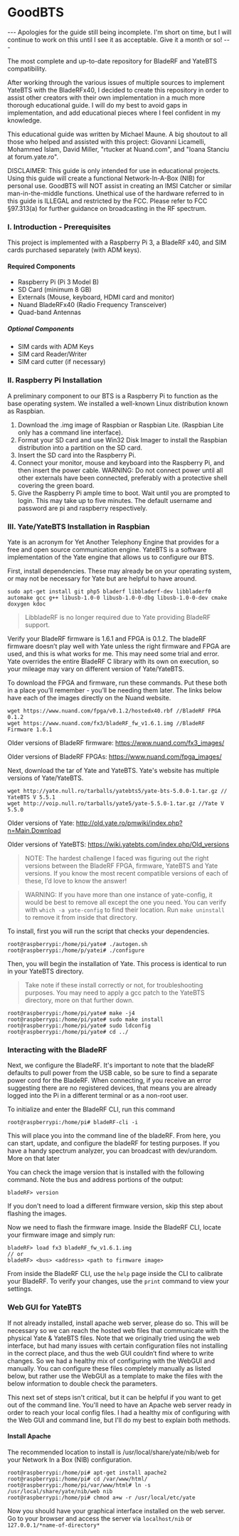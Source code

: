 # GoodBTS

--- Apologies for the guide still being incomplete. I'm short on time, but I will continue to work on this until I see it as acceptable. Give it a month or so! ---

The most complete and up-to-date repository for BladeRF and YateBTS compatibility.

After working through the various issues of multiple sources to implement YateBTS with the BladeRFx40, I decided to create this repository in order to assist other creators with their own implementation in a much more thorough educational guide. I will do my best to avoid gaps in implementation, and add educational pieces where I feel confident in my knowledge.

This educational guide was written by Michael Maune. A big shoutout to all those who helped and assisted with this project: Giovanni Licamelli, Mohammed Islam, David Miller, "rtucker at Nuand.com", and "Ioana Stanciu at forum.yate.ro".

DISCLAIMER: This guide is only intended for use in educational projects. Using this guide will create a functional Network-In-A-Box (NIB) for personal use. GoodBTS will NOT assist in creating an IMSI Catcher or similar man-in-the-middle functions. Unethical use of the hardware referred to in this guide is ILLEGAL and restricted by the FCC. Please refer to FCC §97.313(a) for further guidance on broadcasting in the RF spectrum. 

### I. Introduction - Prerequisites

This project is implemented with a Raspberry Pi 3, a BladeRF x40, and SIM cards purchased separately (with ADM keys). 

#### Required Components
- Raspberry Pi (Pi 3 Model B)
- SD Card (minimum 8 GB)
- Externals (Mouse, keyboard, HDMI card and monitor)
- Nuand BladeRFx40 (Radio Frequency Transceiver)
- Quad-band Antennas 

##### Optional Components
- SIM cards with ADM Keys
- SIM card Reader/Writer
- SIM card cutter (if necessary)

### II. Raspberry Pi Installation
A preliminary component to our BTS is a Raspberry Pi to function as the base operating system. We installed a well-known Linux distribution known as Raspbian.
1. Download the .img image of Raspbian or Raspbian Lite. (Raspbian Lite only has a command line interface).
2. Format your SD card and use Win32 Disk Imager to install the Raspbian distribution into a partition on the SD card.
3. Insert the SD card into the Raspberry Pi.
4. Connect your monitor, mouse and keyboard into the Raspberry Pi, and then insert the power cable. WARNING: Do not connect power until all other externals have been connected, preferably with a protective shell covering the green board.
5. Give the Raspberry Pi ample time to boot. Wait until you are prompted to login. This may take up to five minutes. The default username and password are pi and raspberry respectively. 

### III. Yate/YateBTS Installation in Raspbian
Yate is an acronym for Yet Another Telephony Engine that provides for a free and open source communication engine. YateBTS is a software implementation of the Yate engine that allows us to configure our BTS.

First, install dependencies. These may already be on your operating system, or may not be necessary for Yate but are helpful to have around. 

```
sudo apt-get install git php5 bladerf libbladerf-dev libbladerf0 automake gcc g++ libusb-1.0-0 libusb-1.0-0-dbg libusb-1.0-0-dev cmake doxygen kdoc
```
> LibbladeRF is no longer required due to Yate providing BladeRF support.

Verify your BladeRF firmware is 1.6.1 and FPGA is 0.1.2. The bladeRF firmware doesn’t play well with Yate unless the right firmware and FPGA are used, and this is what works for me. This may need some trial and error. Yate overrides the entire BladeRF C library with its own on execution, so your mileage may vary on different version of Yate/YateBTS.

To download the FPGA and firmware, run these commands. Put these both in a place you’ll remember - you’ll be needing them later. The links below have each of the images directly on the Nuand website.

```
wget https://www.nuand.com/fpga/v0.1.2/hostedx40.rbf //BladeRF FPGA 0.1.2
wget https://www.nuand.com/fx3/bladeRF_fw_v1.6.1.img //BladeRF Firmware 1.6.1
```
Older versions of BladeRF firmware: https://www.nuand.com/fx3_images/

Older versions of BladeRF FPGAs: https://www.nuand.com/fpga_images/ 

Next, download the tar of Yate and YateBTS. Yate's website has multiple versions of Yate/YateBTS.

```
wget http://yate.null.ro/tarballs/yatebts5/yate-bts-5.0.0-1.tar.gz // YateBTS V 5.5.1
wget http://voip.null.ro/tarballs/yate5/yate-5.5.0-1.tar.gz //Yate V 5.5.0
```
Older versions of Yate: http://old.yate.ro/pmwiki/index.php?n=Main.Download

Older versions of YateBTS: https://wiki.yatebts.com/index.php/Old_versions 

> NOTE: The hardest challenge I faced was figuring out the right versions between the BladeRF FPGA, firmware, YateBTS and Yate versions. If you know the most recent compatible versions of each of these, I’d love to know the answer!

> WARNING: If you have more than one instance of yate-config, it would be best to remove all except the one you need. You can verify with ``` which -a yate-config ``` to find their location. Run ```make uninstall``` to remove it from inside that directory.

To install, first you will run the script that checks your dependencies.
```
root@raspberrypi:/home/pi/yate# ./autogen.sh
root@raspberrypi:/home/p/yatei# ./configure
```
Then, you will begin the installation of Yate. This process is identical to run in your YateBTS directory.

>Take note if these install correctly or not, for troubleshooting purposes. You may need to apply a gcc patch to the YateBTS directory, more on that further down.

```
root@raspberrypi:/home/pi/yate# make -j4
root@raspberrypi:/home/pi/yate# sudo make install
root@raspberrypi:/home/pi/yate# sudo ldconfig
root@raspberrypi:/home/pi/yate# cd ../
```

### Interacting with the BladeRF

Next, we configure the BladeRF. It's important to note that the bladeRF defaults to pull power from the USB cable, so be sure to find a separate power cord for the BladeRF. When connecting, if you receive an error suggesting there are no registered devices, that means you are already logged into the Pi in a different terminal or as a non-root user.

To initialize and enter the BladeRF CLI, run this command
```
root@raspberrypi:/home/pi# bladeRF-cli -i
```

This will place you into the command line of the bladeRF. From here, you can start, update, and configure the bladeRF for testing purposes. If you have a handy spectrum analyzer, you can broadcast with dev/urandom. More on that later

You can check the image version that is installed with the following command. Note the bus and address portions of the output:
```
bladeRF> version
```

If you don't need to load a different firmware version, skip this step about flashing the images.

Now we need to flash the firmware image. Inside the BladeRF CLI, locate your firmware image and simply run:
``` 
bladeRF> load fx3 bladeRF_fw_v1.6.1.img
// or
bladeRF> <bus> <address> <path to firmware image>
```

From inside the BladeRF CLI, use the ```help``` page inside the CLI to calibrate your BladeRF. To verify your changes, use the ```print``` command to view your settings. 

### Web GUI for YateBTS

If not already installed, install apache web server, please do so. This will be necessary so we can reach the hosted web files that communicate with the physical Yate & YateBTS files. Note that we originally tried using the web interface, but had many issues with certain configuration files not installing in the correct place, and thus the web GUI couldn’t find where to write changes. So we had a healthy mix of configuring with the WebGUI and manually. You can configure these files completely manually as listed below, but rather use the WebGUI as a template to make the files with the below information to double check the parameters.

This next set of steps isn't critical, but it can be helpful if you want to get out of the command line. You'll need to have an Apache web server ready in order to reach your local config files. I had a healthy mix of configuring with the Web GUI and command line, but I'll do my best to explain both methods.

#### Install Apache

The recommended location to install is /usr/local/share/yate/nib/web for your Network In a Box (NIB) configuration.
```
root@raspberrypi:/home/pi# apt-get install apache2
root@raspberrypi:/home/pi# cd /var/www/html/
root@raspberrypi:/home/pi/var/www/html# ln -s /usr/local/share/yate/nib/web nib
root@raspberrypi:/home/pi# chmod a+w -r /usr/local/etc/yate
```

Now you should have your graphical interface installed on the web server. Go to your browser and access the server via ```localhost/nib``` or ```127.0.0.1/*name-of-directory*```
